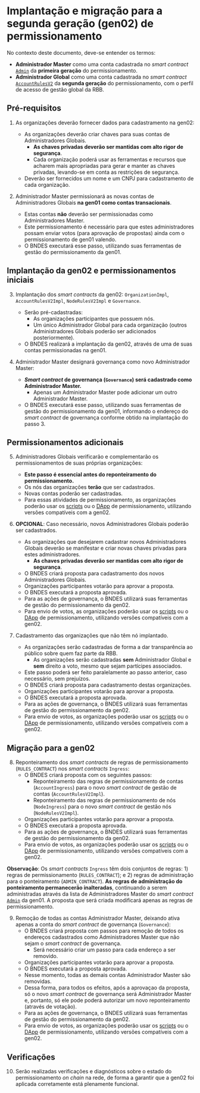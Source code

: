 # Implantação e migração para a segunda geração (gen02) de permissionamento

No contexto deste documento, deve-se entender os termos:
- **Administrador Master** como uma conta cadastrada no *smart contract* [`Admin`](../../gen01/contracts/Admin.sol) da **primeira geração** do permissionamento.
- **Administrador Global** como uma conta cadastrada no *smart contract* [`AccountRulesV2`](../contracts/AccountRulesV2.sol) da **segunda geração** do permissionamento, com o perfil de acesso de gestão global da RBB.


## Pré-requisitos

1. As organizações deverão fornecer dados para cadastramento na gen02:
   - As organizações deverão criar chaves para suas contas de Administradores Globais.
     - **As chaves privadas deverão ser mantidas com alto rigor de segurança**.
     - Cada organização poderá usar as ferramentas e recursos que acharem mais apropriadas para gerar e manter as chaves privadas, levando-se em conta as restrições de segurança.
   - Deverão ser fornecidos um nome e um CNPJ para cadastramento de cada organização.

2. Administrador Master permissionará as novas contas de Administradores Globais **na gen01 como contas transacionais**.
   - Estas contas **não** deverão ser permissionadas como Administradores Master.
   - Este permissionamento é necessário para que estes administradores possam enviar votos (para aprovação de propostas) ainda com o permissionamento de gen01 valendo.
   - O BNDES executará esse passo, utilizando suas ferramentas de gestão do permissionamento da gen01.

## Implantação da gen02 e permissionamentos iniciais

3. Implantação dos *smart contracts* da gen02: `OrganizationImpl`, `AccountRulesV2Impl`, `NodeRulesV2Impl` e `Governance`.
   - Serão pré-cadastradas:
     - As organizações participantes que possuem nós.
     - Um único Administrador Global para cada organização (outros Administradores Globais poderão ser adicionados posteriormente).
   - O BNDES realizará a implantação da gen02, através de uma de suas contas permissionadas na gen01.

4. Administrador Master designará governança como novo Administrador Master:
   - ***Smart contract* de governança (`Governance`) será cadastrado como Administrador Master.**
     - Apenas um Administrador Master pode adicionar um outro Administrador Master.
   - O BNDES executará esse passo, utilizando suas ferramentas de gestão do permissionamento da gen01, informando o endereço do *smart contract* de governança conforme obtido na implantação do passo 3.


## Permissionamentos adicionais

5. Administradores Globais verificarão e complementarão os permissionamentos de suas próprias organizações:
   - **Este passo é essencial antes do reponteiramento do permissionamento.**
   - Os nós das organizações **terão** que ser cadastrados.
   - Novas contas poderão ser cadastradas.
   - Para essas atividades de permissionamento, as organizações poderão usar os [scripts](https://github.com/RBBNet/scripts-permissionamento) ou o [DApp](https://github.com/RBBNet/dapp-permissionamento) de permissionamento, utilizando versões compatíveis com a gen02.

6. **OPCIONAL**: Caso necessário, novos Administradores Globais poderão ser cadastrados.
   - As organizações que desejarem cadastrar novos Administradores Globais deverão se manifestar e criar novas chaves privadas para estes administradores.
     - **As chaves privadas deverão ser mantidas com alto rigor de segurança**.
   - O BNDES criará proposta para cadastramento dos novos Administradores Globais.
   - Organizações participantes votarão para aprovar a proposta.
   - O BNDES executará a proposta aprovada.
   - Para as ações de governança, o BNDES utilizará suas ferramentas de gestão do permissionamento da gen02.
   - Para envio de votos, as organizações poderão usar os [scripts](https://github.com/RBBNet/scripts-permissionamento) ou o [DApp](https://github.com/RBBNet/dapp-permissionamento) de permissionamento, utilizando versões compatíveis com a gen02.

7. Cadastramento das organizações que não têm nó implantado.
   - As organizações serão cadastradas de forma a dar transparência ao público sobre quem faz parte da RBB.
     - As organizações serão cadastradas **sem** Administrador Global e **sem** direito a voto, mesmo que sejam partícipes associados.
   - Este passo poderá ser feito paralelamente ao passo anterior, caso necessário, sem prejuízos.
   - O BNDES criará proposta para cadastramento destas organizações.
   - Organizações participantes votarão para aprovar a proposta.
   - O BNDES executará a proposta aprovada.
   - Para as ações de governança, o BNDES utilizará suas ferramentas de gestão do permissionamento da gen02.
   - Para envio de votos, as organizações poderão usar os [scripts](https://github.com/RBBNet/scripts-permissionamento) ou o [DApp](https://github.com/RBBNet/dapp-permissionamento) de permissionamento, utilizando versões compatíveis com a gen02.


## Migração para a gen02

8. Reponteiramento dos *smart contracts* de regras de permissionamento (`RULES_CONTRACT`) nos *smart contracts* `Ingress`:
   - O BNDES criará proposta com os seguintes passos:
     - Reponteiramento das regras de permissionamento de contas (`AccountIngress`) para o novo *smart contract* de gestão de contas (`AccountRulesV2Impl`).
     - Reponteiramento das regras de permissionamento de nós (`NodeIngress`) para o novo *smart contract* de gestão nós (`NodeRulesV2Impl`).
   - Organizações participantes votarão para aprovar a proposta.
   - O BNDES executará a proposta aprovada.
   - Para as ações de governança, o BNDES utilizará suas ferramentas de gestão do permissionamento da gen02.
   - Para envio de votos, as organizações poderão usar os [scripts](https://github.com/RBBNet/scripts-permissionamento) ou o [DApp](https://github.com/RBBNet/dapp-permissionamento) de permissionamento, utilizando versões compatíveis com a gen02.

**Observação**: Os *smart contracts* `Ingress` têm dois conjuntos de regras: 1) regras de permissionamento (`RULES_CONTRACT`); e 2) regras de administração para o ponteiramento (`ADMIN_CONTRACT`). **As regras de administração do ponteiramento permanecerão inalteradas**, continuando a serem administradas através da lista de Administradores Master do *smart contract* [`Admin`](../../gen01/contracts/Admin.sol) da gen01. A proposta que será criada modificará apenas as regras de permissionamento.

9. Remoção de todas as contas Administrador Master, deixando ativa apenas a conta do *smart contract* de governança (`Governance`):
   - O BNDES criará proposta com passos para remoção de todos os endereços cadastrados como Administradores Master que não sejam o *smart contract* de governança.
     - Será necessário criar um passo para cada endereço a ser removido.
   - Organizações participantes votarão para aprovar a proposta.
   - O BNDES executará a proposta aprovada.
   - Nesse momento, todas as demais contas Administrador Master são removidas.
   - Dessa forma, para todos os efeitos, após a aprovaçao da proposta, só o novo *smart contract* de governança será Administrador Master e, portanto, só ele pode poderá autorizar um novo reponteiramento (através de votação).
   - Para as ações de governança, o BNDES utilizará suas ferramentas de gestão do permissionamento da gen02.
   - Para envio de votos, as organizações poderão usar os [scripts](https://github.com/RBBNet/scripts-permissionamento) ou o [DApp](https://github.com/RBBNet/dapp-permissionamento) de permissionamento, utilizando versões compatíveis com a gen02.


## Verificações

10. Serão realizadas verificações e diagnósticos sobre o estado do permissionamento *on chain* na rede, de forma a garantir que a gen02 foi aplicada corretamente está plenamente funcional.
